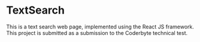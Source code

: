 # TextSearch
This is a text search web page, implemented using the React JS framework. This project is submitted as a submission to the Coderbyte technical test.

